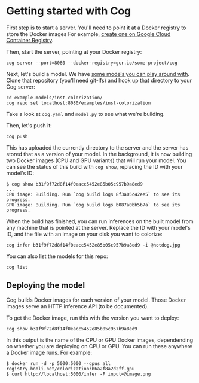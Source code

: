 # Getting started with Cog

First step is to start a server. You'll need to point it at a Docker registry to store the Docker images For example, [create one on Google Cloud Container Registry](https://cloud.google.com/container-registry/docs/quickstart).

Then, start the server, pointing at your Docker registry:

    cog server --port=8080 --docker-registry=gcr.io/some-project/cog

Next, let's build a model. We have [some models you can play around with](https://github.com/replicate/cog-examples). Clone that repository (you'll need git-lfs) and hook up that directory to your Cog server:

    cd example-models/inst-colorization/
    cog repo set localhost:8080/examples/inst-colorization

Take a look at `cog.yaml` and `model.py` to see what we're building.

Then, let's push it:

    cog push

This has uploaded the currently directory to the server and the server has stored that as a version of your model. In the background, it is now building two Docker images (CPU and GPU variants) that will run your model. You can see the status of this build with `cog show`, replacing the ID with your model's ID:

    $ cog show b31f9f72d8f14f0eacc5452e85b05c957b9a8ed9
    ...
    CPU image: Building. Run `cog build logs 8f3a05c42ee5` to see its progress.
    GPU image: Building. Run `cog build logs b087a0bb5b7a` to see its progress.

When the build has finished, you can run inferences on the built model from any machine that is pointed at the server. Replace the ID with your model's ID, and the file with an image on your disk you want to colorize:

    cog infer b31f9f72d8f14f0eacc5452e85b05c957b9a8ed9 -i @hotdog.jpg

You can also list the models for this repo:

    cog list

## Deploying the model

Cog builds Docker images for each version of your model. Those Docker images serve an HTTP inference API (to be documented).

To get the Docker image, run this with the version you want to deploy:

    cog show b31f9f72d8f14f0eacc5452e85b05c957b9a8ed9

In this output is the name of the CPU or GPU Docker images, dependending on whether you are deploying on CPU or GPU. You can run these anywhere a Docker image runs. For example:

    $ docker run -d -p 5000:5000 --gpus all registry.hooli.net/colorization:b6a2f8a2d2ff-gpu
    $ curl http://localhost:5000/infer -F input=@image.png
